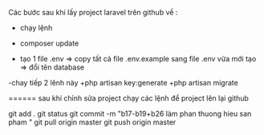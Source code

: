 Các bước sau khi lấy project laravel trên github về :

- chạy lệnh 
 + composer update
- tạo 1 file  .env
  => copy tất cả file .env.example sang file .env vừa mới tạo
 => đổi tên database

-chay tiếp 2 lênh này 
+php artisan key:generate
+php artisan migrate


 ====== sau khi chỉnh sửa project chạy các lệnh để project lên lại github

git add .
git status
git commit -m "b17-b19+b26 làm phan thuong hieu san pham "
git pull origin master
git push  origin master

